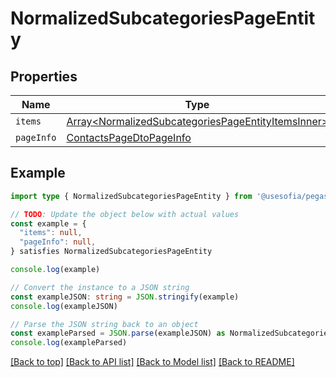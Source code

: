 
# NormalizedSubcategoriesPageEntity


## Properties

Name | Type
------------ | -------------
`items` | [Array&lt;NormalizedSubcategoriesPageEntityItemsInner&gt;](NormalizedSubcategoriesPageEntityItemsInner.md)
`pageInfo` | [ContactsPageDtoPageInfo](ContactsPageDtoPageInfo.md)

## Example

```typescript
import type { NormalizedSubcategoriesPageEntity } from '@usesofia/pegasus-core-api-sdk'

// TODO: Update the object below with actual values
const example = {
  "items": null,
  "pageInfo": null,
} satisfies NormalizedSubcategoriesPageEntity

console.log(example)

// Convert the instance to a JSON string
const exampleJSON: string = JSON.stringify(example)
console.log(exampleJSON)

// Parse the JSON string back to an object
const exampleParsed = JSON.parse(exampleJSON) as NormalizedSubcategoriesPageEntity
console.log(exampleParsed)
```

[[Back to top]](#) [[Back to API list]](../README.md#api-endpoints) [[Back to Model list]](../README.md#models) [[Back to README]](../README.md)



